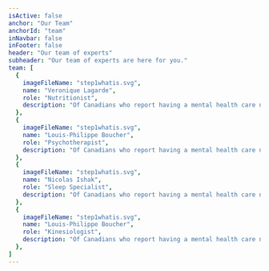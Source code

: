 ```yaml
---
isActive: false
anchor: "Our Team"
anchorId: "team"
inNavbar: false
inFooter: false
header: "Our team of experts"
subheader: "Our team of experts are here for you."
team: [
  {
    imageFileName: "step1whatis.svg",
    name: "Veronique Lagarde",
    role: "Nutritionist",
    description: "Of Canadians who report having a mental health care need, one third state that their needs were not fully met."
  },
  {
    imageFileName: "step1whatis.svg",
    name: "Louis-Philippe Boucher",
    role: "Psychotherapist",
    description: "Of Canadians who report having a mental health care need, one third state that their needs were not fully met."
  },
  {
    imageFileName: "step1whatis.svg",
    name: "Nicolas Ishak",
    role: "Sleep Specialist",
    description: "Of Canadians who report having a mental health care need, one third state that their needs were not fully met."
  },
  {
    imageFileName: "step1whatis.svg",
    name: "Louis-Philippe Boucher",
    role: "Kinesiologist",
    description: "Of Canadians who report having a mental health care need, one third state that their needs were not fully met."
  },
]
---
```

